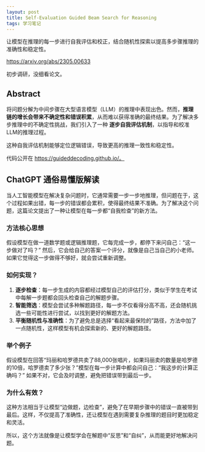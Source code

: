 ```yaml
---
layout: post
title: Self-Evaluation Guided Beam Search for Reasoning
tags: 学习笔记
---
```


让模型在推理的每一步进行自我评估和校正，结合随机性探索以提高多步骤推理的准确性和稳定性。

https://arxiv.org/abs/2305.00633

初步调研，没细看论文。

## Abstract

将问题分解为中间步骤在大型语言模型（LLM）的推理中表现出色。然而，**推理链的增长会带来不确定性和错误积累**，从而难以获得准确的最终结果。为了解决多步推理中的不确定性挑战，我们引入了一种 **逐步自我评估机制**，以指导和校准LLM的推理过程。

这种自我评估机制能够定位逻辑错误，导致更高的推理一致性和稳定性。

代码公开在 https://guideddecoding.github.io/。

## ChatGPT 通俗易懂版解读

当人工智能模型在解决复杂问题时，它通常需要一步一步地推理，但问题在于，这个过程如果出错，每一步的错误都会累积，使得最终结果不准确。为了解决这个问题，这篇论文提出了一种让模型在每一步都“自我检查”的新方法。

### 方法核心思想
假设模型在做一道数学题或逻辑推理题，它每完成一步，都停下来问自己：“这一步做对了吗？” 然后，它会给自己的答案一个评分，就像是自己当自己的小老师。如果它觉得这一步做得不够好，就会尝试重新调整。

### 如何实现？
1. **逐步检查**：每一步生成的内容都经过模型自己的评估打分，类似于学生在考试中每解一步题都会回头检查自己的解题步骤。
2. **智能筛选**：模型会尝试多种解题路径，每一步不仅看得分高不高，还会随机挑选一些可能性进行尝试，以找到更好的解题方法。
3. **平衡随机性与准确性**：为了避免总是选择“看起来最保险的”路径，方法中加了一点随机性，这样模型有机会探索新的、更好的解题路径。

### 举个例子
假设模型在回答“玛丽和哈罗德共卖了88,000张唱片，如果玛丽卖的数量是哈罗德的10倍，哈罗德卖了多少张？”模型在每一步计算中都会问自己：“我这步的计算正确吗？” 如果不对，它会及时调整，避免把错误带到最后一步。

### 为什么有效？
这种方法相当于让模型“边做题，边检查”，避免了在早期步骤中的错误一直被带到最后。这样，不仅提高了准确性，还让模型在遇到需要复杂推理的题目时更加稳定和灵活。

所以，这个方法就像是让模型学会在解题中“反思”和“自纠”，从而能更好地解决问题。